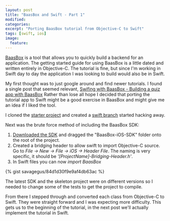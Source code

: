 ```yaml
---
layout: post
title: "BaasBox and Swift - Part 1"
modified:
categories: 
excerpt: "Porting BaasBox tutorial from Objective-C to Swift"
tags: [swift, ios]
image:
  feature:
---
```

[BaasBox](http://www.baasbox.com) is a tool that allows you to quickly build a backend for an application. The getting started guide for using BaasBox is a little dated and written entirely in Objective-C. The tutorial is fine, but since I'm working in Swift day to day the application I was looking to build would also be in Swift. 

My first thought was to just google around and find newer tutorials. I found a single post that seemed relevant, [Swifing with BaasBox - Building a quiz app with BaasBox](http://www.chupamobile.com/tutorial-ios/swifting-with-baasbox-597 ) Rather than lose all hope I decided that porting the tutorial app to Swift might be a good exercise in BaasBox and might give me an idea if I liked the tool.

I cloned the [starter project](https://github.com/baasbox/DearDiary-iOS-starter)  and created a [swift branch](https://github.com/savagegus/DearDiary-iOS-starter/tree/swift) started hacking away.

Next was the brute force method of including the BaasBox SDK:

1. [Downloaded the SDK](https://github.com/baasbox/iOS-SDK/archive/v0.9.0.zip) and dragged the "BaasBox-iOS-SDK" folder onto the root of the project.  
2. Created a bridging header to allow swift to import Objective-C source. Go to *File -> New -> File -> iOS -> Header File*. The naming is very specific, it should be *'[ProjectName]-Bridging-Header.h'*.
3. In Swift files you can now *import BaasBox*

{% gist savagegus/84d1d30f9e9af4db63ac %}

The latest SDK and the skeleton project were on different versions so I needed to change some of the tests to get the project to compile.

From there I stepped through and converted each class from Objective-C to Swift. They were straight forward and I was expecting more difficulty. This gets us to the beginning of the tutorial, in the next post we'll actually implement the tutorial in Swift.